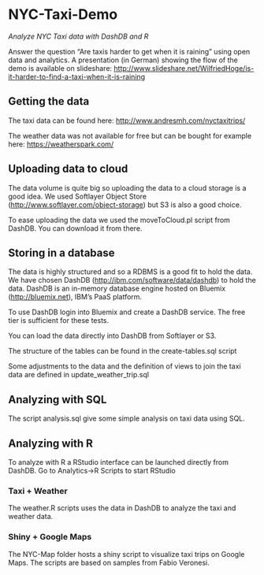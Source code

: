 # NYC-Taxi-Demo

*Analyze NYC Taxi data with DashDB and R*

Answer the question “Are taxis harder to get when it is raining” using open data and analytics. A presentation (in German) showing the flow of the demo is available on slideshare: http://www.slideshare.net/WilfriedHoge/is-it-harder-to-find-a-taxi-when-it-is-raining

## Getting the data

The taxi data can be found here: http://www.andresmh.com/nyctaxitrips/

The weather data was not available for free but can be bought for example here: https://weatherspark.com/

## Uploading data to cloud

The data volume is quite big so uploading the data to a cloud storage is a good idea. We used Softlayer Object Store (http://www.softlayer.com/object-storage) but S3 is also a good choice.

To ease uploading the data we used the moveToCloud.pl script from DashDB. You can download it from there.

## Storing in a database

The data is highly structured and so a RDBMS is a good fit to hold the data. We have chosen DashDB (http://ibm.com/software/data/dashdb) to hold the data. DashDB is an in-memory database engine hosted on Bluemix (http://bluemix.net), IBM’s PaaS platform.

To use DashDB login into Bluemix and create a DashDB service. The free tier is sufficient for these tests.

You can load the data directly into DashDB from Softlayer or S3. 

The structure of the tables can be found in the create-tables.sql script

Some adjustments to the data and the definition of views to join the taxi data are defined in update_weather_trip.sql

## Analyzing with SQL

The script analysis.sql give some simple analysis on taxi data using SQL.

## Analyzing with R

To analyze with R a RStudio interface can be launched directly from DashDB. Go to Analytics->R Scripts to start RStudio

### Taxi + Weather 

The weather.R scripts uses the data in DashDB to analyze the taxi and weather data. 

### Shiny + Google Maps

The NYC-Map folder hosts a shiny script to visualize taxi trips on Google Maps. The scripts are based on samples from Fabio Veronesi.